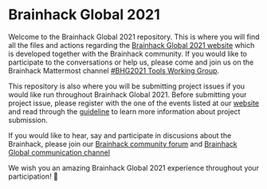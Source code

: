 # Brainhack Global 2021

Welcome to the Brainhack Global 2021 repository. This is where you will find all
the files and actions regarding the
[Brainhack Global 2021 website](https://brainhack.org/global2021/) which is
developed together with the Brainhack community. If you would like to
participate to the conversations or help us, please come and join us on the
Brainhack Mattermost channel
[#BHG2021 Tools Working Group](https://mattermost.brainhack.org/brainhack/channels/bhg2021-tools-working-group).

This repository is also where you will be submitting project issues if you would
like run throughout Brainhack Global 2021. Before submitting your project issue,
please register with the one of the events listed at our
[website](https://brainhack.org/global2021/events/) and read through the
[guideline](https://brainhack.org/global2021/projects/) to learn more
information about project submission.

If you would like to hear, say and participate in discusions about the
Brainhack, please join our
[Brainhack community forum](https://mattermost.brainhack.org/brainhack/) and
[Brainhack Global communication channel](https://mattermost.brainhack.org/brainhack/channels/brainhack-global)

We wish you an amazing Brainhack Global 2021 experience throughout your
participation! :tada:
